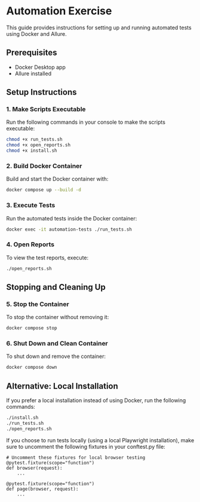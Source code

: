 # Automation Exercise

This guide provides instructions for setting up and running automated tests using Docker and Allure.

## Prerequisites

- Docker Desktop app
- Allure installed

## Setup Instructions

### 1. Make Scripts Executable

Run the following commands in your console to make the scripts executable:

```bash
chmod +x run_tests.sh
chmod +x open_reports.sh
chmod +x install.sh
```

### 2. Build Docker Container

Build and start the Docker container with:

```bash
docker compose up --build -d
```

### 3. Execute Tests

Run the automated tests inside the Docker container:

```bash
docker exec -it automation-tests ./run_tests.sh
```

### 4. Open Reports

To view the test reports, execute:

```bash
./open_reports.sh
```

## Stopping and Cleaning Up

### 5. Stop the Container

To stop the container without removing it:

```bash
docker compose stop
```

### 6. Shut Down and Clean Container

To shut down and remove the container:

```bash
docker compose down
```

## Alternative: Local Installation

If you prefer a local installation instead of using Docker, run the following commands:

```bash
./install.sh
./run_tests.sh
./open_reports.sh
```
If you choose to run tests locally (using a local Playwright installation), make sure to uncomment the following fixtures in your conftest.py file:

```
# Uncomment these fixtures for local browser testing
@pytest.fixture(scope="function")
def browser(request):
    ...

@pytest.fixture(scope="function")
def page(browser, request):
    ...
```